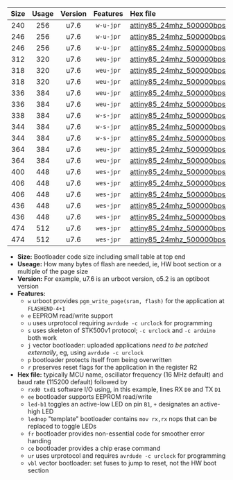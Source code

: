 |Size|Usage|Version|Features|Hex file|
|:-:|:-:|:-:|:-:|:--|
|240|256|u7.6|`w-u-jpr`|[attiny85_24mhz_500000bps_rxb4_txb3_ur_vbl.hex](https://raw.githubusercontent.com/stefanrueger/urboot/main//attiny85_24mhz_500000bps_rxb4_txb3_ur_vbl.hex)|
|246|256|u7.6|`w-u-jpr`|[attiny85_24mhz_500000bps_rxb4_txb3_led+b1_ur_vbl.hex](https://raw.githubusercontent.com/stefanrueger/urboot/main//attiny85_24mhz_500000bps_rxb4_txb3_led+b1_ur_vbl.hex)|
|246|256|u7.6|`w-u-jpr`|[attiny85_24mhz_500000bps_rxb4_txb3_lednop_ur_vbl.hex](https://raw.githubusercontent.com/stefanrueger/urboot/main//attiny85_24mhz_500000bps_rxb4_txb3_lednop_ur_vbl.hex)|
|312|320|u7.6|`weu-jpr`|[attiny85_24mhz_500000bps_rxb4_txb3_ee_ur_vbl.hex](https://raw.githubusercontent.com/stefanrueger/urboot/main//attiny85_24mhz_500000bps_rxb4_txb3_ee_ur_vbl.hex)|
|318|320|u7.6|`weu-jpr`|[attiny85_24mhz_500000bps_rxb4_txb3_ee_led+b1_ur_vbl.hex](https://raw.githubusercontent.com/stefanrueger/urboot/main//attiny85_24mhz_500000bps_rxb4_txb3_ee_led+b1_ur_vbl.hex)|
|318|320|u7.6|`weu-jpr`|[attiny85_24mhz_500000bps_rxb4_txb3_ee_lednop_ur_vbl.hex](https://raw.githubusercontent.com/stefanrueger/urboot/main//attiny85_24mhz_500000bps_rxb4_txb3_ee_lednop_ur_vbl.hex)|
|336|384|u7.6|`weu-jpr`|[attiny85_24mhz_500000bps_rxb4_txb3_ee_led+b1_fr_ur_vbl.hex](https://raw.githubusercontent.com/stefanrueger/urboot/main//attiny85_24mhz_500000bps_rxb4_txb3_ee_led+b1_fr_ur_vbl.hex)|
|336|384|u7.6|`weu-jpr`|[attiny85_24mhz_500000bps_rxb4_txb3_ee_lednop_fr_ur_vbl.hex](https://raw.githubusercontent.com/stefanrueger/urboot/main//attiny85_24mhz_500000bps_rxb4_txb3_ee_lednop_fr_ur_vbl.hex)|
|338|384|u7.6|`w-s-jpr`|[attiny85_24mhz_500000bps_rxb4_txb3_vbl.hex](https://raw.githubusercontent.com/stefanrueger/urboot/main//attiny85_24mhz_500000bps_rxb4_txb3_vbl.hex)|
|344|384|u7.6|`w-s-jpr`|[attiny85_24mhz_500000bps_rxb4_txb3_led+b1_vbl.hex](https://raw.githubusercontent.com/stefanrueger/urboot/main//attiny85_24mhz_500000bps_rxb4_txb3_led+b1_vbl.hex)|
|344|384|u7.6|`w-s-jpr`|[attiny85_24mhz_500000bps_rxb4_txb3_lednop_vbl.hex](https://raw.githubusercontent.com/stefanrueger/urboot/main//attiny85_24mhz_500000bps_rxb4_txb3_lednop_vbl.hex)|
|364|384|u7.6|`weu-jpr`|[attiny85_24mhz_500000bps_rxb4_txb3_ee_led+b1_fr_ce_ur_vbl.hex](https://raw.githubusercontent.com/stefanrueger/urboot/main//attiny85_24mhz_500000bps_rxb4_txb3_ee_led+b1_fr_ce_ur_vbl.hex)|
|364|384|u7.6|`weu-jpr`|[attiny85_24mhz_500000bps_rxb4_txb3_ee_lednop_fr_ce_ur_vbl.hex](https://raw.githubusercontent.com/stefanrueger/urboot/main//attiny85_24mhz_500000bps_rxb4_txb3_ee_lednop_fr_ce_ur_vbl.hex)|
|400|448|u7.6|`wes-jpr`|[attiny85_24mhz_500000bps_rxb4_txb3_ee_vbl.hex](https://raw.githubusercontent.com/stefanrueger/urboot/main//attiny85_24mhz_500000bps_rxb4_txb3_ee_vbl.hex)|
|406|448|u7.6|`wes-jpr`|[attiny85_24mhz_500000bps_rxb4_txb3_ee_led+b1_vbl.hex](https://raw.githubusercontent.com/stefanrueger/urboot/main//attiny85_24mhz_500000bps_rxb4_txb3_ee_led+b1_vbl.hex)|
|406|448|u7.6|`wes-jpr`|[attiny85_24mhz_500000bps_rxb4_txb3_ee_lednop_vbl.hex](https://raw.githubusercontent.com/stefanrueger/urboot/main//attiny85_24mhz_500000bps_rxb4_txb3_ee_lednop_vbl.hex)|
|436|448|u7.6|`wes-jpr`|[attiny85_24mhz_500000bps_rxb4_txb3_ee_led+b1_fr_vbl.hex](https://raw.githubusercontent.com/stefanrueger/urboot/main//attiny85_24mhz_500000bps_rxb4_txb3_ee_led+b1_fr_vbl.hex)|
|436|448|u7.6|`wes-jpr`|[attiny85_24mhz_500000bps_rxb4_txb3_ee_lednop_fr_vbl.hex](https://raw.githubusercontent.com/stefanrueger/urboot/main//attiny85_24mhz_500000bps_rxb4_txb3_ee_lednop_fr_vbl.hex)|
|474|512|u7.6|`wes-jpr`|[attiny85_24mhz_500000bps_rxb4_txb3_ee_led+b1_fr_ce_vbl.hex](https://raw.githubusercontent.com/stefanrueger/urboot/main//attiny85_24mhz_500000bps_rxb4_txb3_ee_led+b1_fr_ce_vbl.hex)|
|474|512|u7.6|`wes-jpr`|[attiny85_24mhz_500000bps_rxb4_txb3_ee_lednop_fr_ce_vbl.hex](https://raw.githubusercontent.com/stefanrueger/urboot/main//attiny85_24mhz_500000bps_rxb4_txb3_ee_lednop_fr_ce_vbl.hex)|

- **Size:** Bootloader code size including small table at top end
- **Useage:** How many bytes of flash are needed, ie, HW boot section or a multiple of the page size
- **Version:** For example, u7.6 is an urboot version, o5.2 is an optiboot version
- **Features:**
  + `w` urboot provides `pgm_write_page(sram, flash)` for the application at `FLASHEND-4+1`
  + `e` EEPROM read/write support
  + `u` uses urprotocol requiring `avrdude -c urclock` for programming
  + `s` uses skeleton of STK500v1 protocol; `-c urclock` and `-c arduino` both work
  + `j` vector bootloader: uploaded applications *need to be patched externally*, eg, using `avrdude -c urclock`
  + `p` bootloader protects itself from being overwritten
  + `r` preserves reset flags for the application in the register R2
- **Hex file:** typically MCU name, oscillator frequency (16 MHz default) and baud rate (115200 default) followed by
  + `rxd0 txd1` software I/O using, in this example, lines RX `D0` and TX `D1`
  + `ee` bootloader supports EEPROM read/write
  + `led-b1` toggles an active-low LED on pin `B1`, `+` designates an active-high LED
  + `lednop` "template" bootloader contains `mov rx,rx` nops that can be replaced to toggle LEDs
  + `fr` bootloader provides non-essential code for smoother error handing
  + `ce` bootloader provides a chip erase command
  + `ur` uses urprotocol and requires `avrdude -c urclock` for programming
  + `vbl` vector bootloader: set fuses to jump to reset, not the HW boot section
